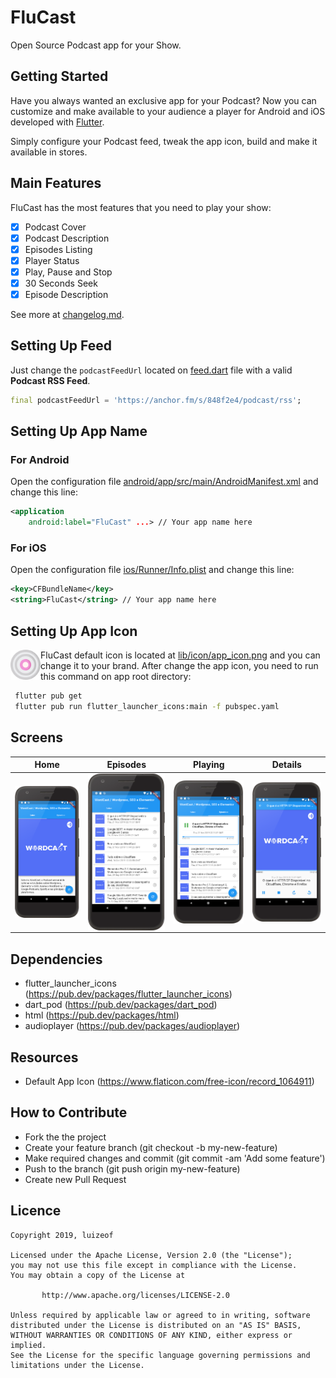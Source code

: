 # FluCast

Open Source Podcast app for your Show.

## Getting Started

Have you always wanted an exclusive app for your Podcast? Now you can customize and make available to your audience a player for Android and iOS developed with [Flutter](https://github.com/flutter/flutter).

Simply configure your Podcast feed, tweak the app icon, build and make it available in stores.

## Main Features

FluCast has the most features that you need to play your show:

- [x] Podcast Cover
- [x] Podcast Description
- [x] Episodes Listing
- [x] Player Status
- [x] Play, Pause and Stop
- [x] 30 Seconds Seek
- [x] Episode Description

See more at [changelog.md](https://github.com/luizeof/flucast_app/blob/master/CHANGELOG.md).

## Setting Up Feed

Just change the `podcastFeedUrl` located on [feed.dart](https://github.com/luizeof/flucast_app/blob/master/lib/feed.dart) file with a valid **Podcast RSS Feed**.

```dart
final podcastFeedUrl = 'https://anchor.fm/s/848f2e4/podcast/rss';
```

## Setting Up App Name

### For Android

Open the configuration file [android/app/src/main/AndroidManifest.xml](https://github.com/luizeof/flucast_app/blob/master/android/app/src/main/AndroidManifest.xml) and change this line:

```xml
<application
    android:label="FluCast" ...> // Your app name here
```

### For iOS

Open the configuration file [ios/Runner/Info.plist](https://github.com/luizeof/flucast_app/blob/master/ios/Runner/Info.plist) and change this line:


```xml
<key>CFBundleName</key>
<string>FluCast</string> // Your app name here
```

## Setting Up App Icon

FluCast default icon <img align="left" width="48" height="48" src="lib/icon/app_icon.png"> is located at [lib/icon/app_icon.png](https://github.com/luizeof/flucast_app/blob/master/lib/icon/app_icon.png) and you can change it to your brand. After change the app icon, you need to run this command on app root directory:

```bash
 flutter pub get
 flutter pub run flutter_launcher_icons:main -f pubspec.yaml
```

## Screens
Home | Episodes | Playing | Details
---- | ---- | ---- | ----
<img align="left" src="docs/home.png"> |  <img align="left" src="docs/episodes.png"> |  <img align="left" src="docs/playing.png"> |  <img align="left" src="docs/details.png">

## Dependencies

- flutter_launcher_icons (https://pub.dev/packages/flutter_launcher_icons)
- dart_pod (https://pub.dev/packages/dart_pod)
- html (https://pub.dev/packages/html)
- audioplayer (https://pub.dev/packages/audioplayer)

## Resources

- Default App Icon (https://www.flaticon.com/free-icon/record_1064911)

## How to Contribute

- Fork the the project
- Create your feature branch (git checkout -b my-new-feature)
- Make required changes and commit (git commit -am 'Add some feature')
- Push to the branch (git push origin my-new-feature)
- Create new Pull Request

## Licence

```
Copyright 2019, luizeof

Licensed under the Apache License, Version 2.0 (the "License");
you may not use this file except in compliance with the License.
You may obtain a copy of the License at

       http://www.apache.org/licenses/LICENSE-2.0

Unless required by applicable law or agreed to in writing, software
distributed under the License is distributed on an "AS IS" BASIS,
WITHOUT WARRANTIES OR CONDITIONS OF ANY KIND, either express or implied.
See the License for the specific language governing permissions and
limitations under the License.
```